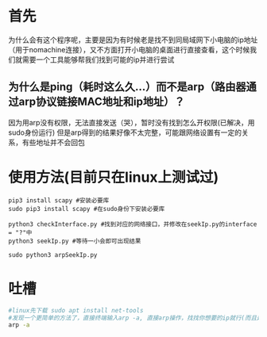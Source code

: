 # 首先
为什么会有这个程序呢，主要是因为有时候老是找不到同局域网下小电脑的ip地址（用于nomachine连接），又不方面打开小电脑的桌面进行直接查看，这个时候我们就需要一个工具能够帮我们找到可能的ip并进行尝试

## 为什么是ping（耗时这么久...）而不是arp（路由器通过arp协议链接MAC地址和ip地址）？
因为用arp没有权限，无法直接发送（哭），暂时没有找到怎么开权限(已解决，用sudo身份运行)
但是arp得到的结果好像不太完整，可能跟网络设置有一定的关系，有些地址并不会回包

# 使用方法(目前只在linux上测试过)
```shell
pip3 install scapy #安装必要库
sudo pip3 install scapy #在sudo身份下安装必要库

python3 checkInterface.py #找到对应的网络接口，并修改在seekIp.py的interface = "?"中
python3 seekIp.py #等待一小会即可出现结果

sudo python3 arpSeekIp.py 
```

# 吐槽
```bash
#linux先下载 sudo apt install net-tools
#发现一个更简单的方法了，直接终端输入arp -a, 直接arp操作，找找你想要的ip就行(而且是系统内置的功能，所以找到更全更准)
arp -a
```